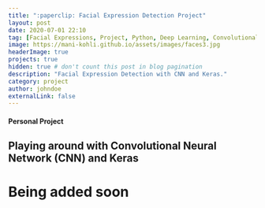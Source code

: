 ```yaml
---
title: ":paperclip: Facial Expression Detection Project"
layout: post
date: 2020-07-01 22:10
tag: [Facial Expressions, Project, Python, Deep Learning, Convolutional Neural Network (CNN), Neural Network (NN), Machine Learning (ML), Keras]
image: https://mani-kohli.github.io/assets/images/faces3.jpg
headerImage: true
projects: true
hidden: true # don't count this post in blog pagination
description: "Facial Expression Detection with CNN and Keras."
category: project
author: johndoe
externalLink: false
---
```


#### Personal Project
## Playing around with Convolutional Neural Network (CNN) and Keras


# Being added soon
